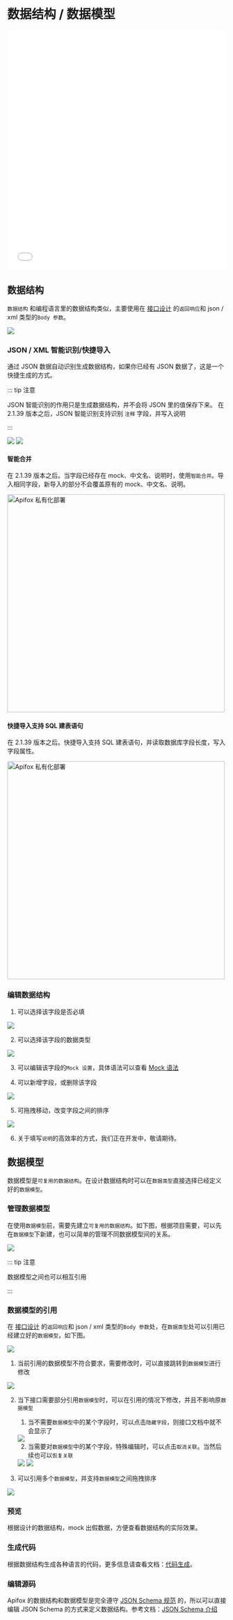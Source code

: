 # 数据结构 / 数据模型

<iframe src="//player.bilibili.com/player.html?aid=297677383&bvid=BV1ZF411W7Rv&cid=562670264&page=1&high_quality=1&danmaku=0" scrolling="no" border="0" frameborder="no" framespacing="0" width="100%" height="550" allowfullscreen="true"> </iframe>

## 数据结构

`数据结构` 和编程语言里的数据结构类似，主要使用在 [接口设计](../api-design/) 的`返回响应`和 json / xml 类型的`Body 参数`。

<img src="../../../assets/img/api-schema/api-schema-1.png" />

### JSON / XML 智能识别/快捷导入

通过 JSON 数据自动识别生成数据结构，如果你已经有 JSON 数据了，这是一个快捷生成的方式。

::: tip 注意

JSON 智能识别的作用只是生成数据结构，并不会将 JSON 里的值保存下来。
在 2.1.39 版本之后，JSON 智能识别支持识别 `注释` 字段，并写入说明

:::

<img src="../../../assets/img/api-schema/api-schema-2.png" />

<img src="../../../assets/img/api-schema/api-schema-3.png" />

#### 智能合并

在 2.1.39 版本之后。当字段已经存在 mock、中文名、说明时，使用`智能合并`。导入相同字段，新导入的部分不会覆盖原有的 mock、中文名、说明。

<img alt="Apifox 私有化部署" src="../../../assets/img/api-schema/api-schema-3-1.png" width="500px" />

#### 快捷导入支持 SQL 建表语句

在 2.1.39 版本之后。快捷导入支持 SQL 建表语句，并读取数据库字段长度，写入字段属性。

<img alt="Apifox 私有化部署" src="../../../assets/img/api-schema/api-schema-3-2.png" width="500px" />



### 编辑数据结构

1. 可以选择该字段是否必填

<img src="../../../assets/img/api-schema/api-schema-4.png" />

2. 可以选择该字段的数据类型

<img src="../../../assets/img/api-schema/api-schema-5.png" />

3. 可以编辑该字段的`Mock 设置`，具体语法可以查看 [Mock 语法](../../mock/mock-rules/)

4. 可以新增字段，或删除该字段

<img src="../../../assets/img/api-schema/api-schema-6.png" />

5. 可拖拽移动，改变字段之间的排序

<img src="../../../assets/img/api-schema/api-schema-7.png" />

6. 关于填写`说明`的高效率的方式，我们正在开发中，敬请期待。


## 数据模型

数据模型是`可复用的数据结构`。在设计数据结构时可以在`数据类型`直接选择已经定义好的`数据模型`。

### 管理数据模型
在使用`数据模型`前，需要先建立`可复用的数据结构`。如下图，根据项目需要，可以先在`数据模型`下新建，也可以简单的管理不同数据模型间的关系。

<img src="../../../assets/img/api-schema/api-schema-8.png" />

::: tip 注意

数据模型之间也可以相互引用

:::

### 数据模型的引用

在 [接口设计](../api-design/) 的`返回响应`和 json / xml 类型的`Body 参数`处，在`数据类型`处可以引用已经建立好的`数据模型`，如下图。

<img src="../../../assets/img/api-schema/api-schema-9.png" />

1. 当前引用的数据模型不符合要求，需要修改时，可以直接跳转到`数据模型`进行修改

<img src="../../../assets/img/api-schema/api-schema-10.png" />

2. 当下接口需要部分引用`数据模型`时，可以在引用的情况下修改，并且不影响原`数据模型`

    1. 当不需要`数据模型`中的某个字段时，可以点击`隐藏字段`，则接口文档中就不会显示了

    <img src="../../../assets/img/api-schema/api-schema-11.png" />

    2. 当需要对`数据模型`中的某个字段，特殊编辑时，可以点击`取消关联`。当然后续也可以`恢复关联`

    <img src="../../../assets/img/api-schema/api-schema-12.png" />

    <img src="../../../assets/img/api-schema/api-schema-13.png" />

3. 可以引用多个`数据模型`，并支持`数据模型`之间拖拽排序

<img src="../../../assets/img/api-schema/api-schema-15.png" />


### 预览

根据设计的数据结构，mock 出假数据，方便查看数据结构的实际效果。

### 生成代码

根据数据结构生成各种语言的代码，更多信息请查看文档：[代码生成](../../code-generator/)。

<a id="source-edit"></a>

### 编辑源码

Apifox 的数据结构和数据模型是完全遵守 [JSON Schema 规范](https://json-schema.org/) 的，所以可以直接编辑 JSON Schema 的方式来定义数据结构。参考文档：[JSON Schema 介绍](../../../reference/json-schema/)

